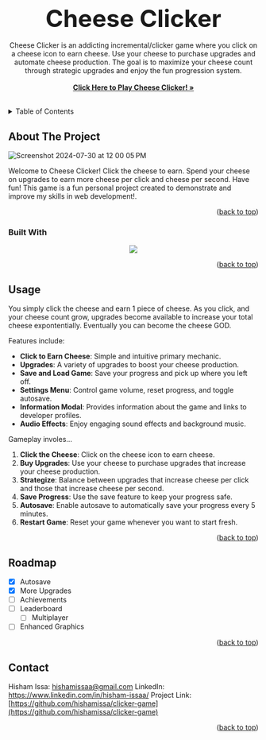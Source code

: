 <!-- Improved compatibility of back to top link: See: https://github.com/othneildrew/Best-README-Template/pull/73 -->
<a id="readme-top"></a>

<h3 align="center"><font size="48">Cheese Clicker</font></h3>

  <p align="center">
    Cheese Clicker is an addicting incremental/clicker game where you click on a cheese icon to earn cheese. Use your cheese to purchase upgrades and automate cheese production. The goal is to maximize your cheese count through strategic upgrades and enjoy the fun progression system.
    <br />
    <br />
    <a href="https://hishamissa.github.io/clicker-game/"><strong>Click Here to Play Cheese Clicker! »</strong></a>
    <br />
    <br />
  </p>
</div>



<!-- TABLE OF CONTENTS -->
<details>
  <summary>Table of Contents</summary>
  <ol>
    <li><a href="#about-the-project">About The Project</a></li>
    <li><a href="#built-with">Built With</a></li>
    <li><a href="#usage">Usage</a></li>
    <li><a href="#roadmap">Roadmap</a></li>
    <li><a href="#contact">Contact</a></li>
  </ol>
</details>



<!-- ABOUT THE PROJECT -->
## About The Project

![Screenshot 2024-07-30 at 12 00 05 PM](https://github.com/user-attachments/assets/d960189d-c68e-4777-81bb-ac75a3ed9769)

Welcome to Cheese Clicker! Click the cheese to earn. Spend your cheese on upgrades to earn more cheese per click and cheese per second. Have fun! This game is a fun personal project created to demonstrate and improve my skills in web development!.

<p align="right">(<a href="#readme-top">back to top</a>)</p>



### Built With

<p align="center">
  <a href="https://skillicons.dev">
    <img src="https://skillicons.dev/icons?i=js,html,css,react,github,vscode" />
  </a>
</p>

<p align="right">(<a href="#readme-top">back to top</a>)</p>


<!-- USAGE EXAMPLES -->
## Usage

You simply click the cheese and earn 1 piece of cheese. As you click, and your cheese count grow, upgrades become available to increase your total cheese expontentially. Eventually you can become the cheese GOD.

Features include: 
- **Click to Earn Cheese**: Simple and intuitive primary mechanic.
- **Upgrades**: A variety of upgrades to boost your cheese production.
- **Save and Load Game**: Save your progress and pick up where you left off.
- **Settings Menu**: Control game volume, reset progress, and toggle autosave.
- **Information Modal**: Provides information about the game and links to developer profiles.
- **Audio Effects**: Enjoy engaging sound effects and background music.

Gameplay involes...
1. **Click the Cheese**: Click on the cheese icon to earn cheese.
2. **Buy Upgrades**: Use your cheese to purchase upgrades that increase your cheese production.
3. **Strategize**: Balance between upgrades that increase cheese per click and those that increase cheese per second.
4. **Save Progress**: Use the save feature to keep your progress safe.
5. **Autosave**: Enable autosave to automatically save your progress every 5 minutes.
6. **Restart Game**: Reset your game whenever you want to start fresh.

<p align="right">(<a href="#readme-top">back to top</a>)</p>



<!-- ROADMAP -->
## Roadmap

- [x] Autosave
- [x] More Upgrades
- [ ] Achievements
- [ ] Leaderboard
    - [ ] Multiplayer
- [ ] Enhanced Graphics

<p align="right">(<a href="#readme-top">back to top</a>)</p>

<!-- CONTACT -->
## Contact

Hisham Issa: hishamissaa@gmail.com
LinkedIn: https://www.linkedin.com/in/hisham-issaa/
Project Link: [https://github.com/hishamissa/clicker-game](https://github.com/hishamissa/clicker-game)

<p align="right">(<a href="#readme-top">back to top</a>)</p>


<!-- MARKDOWN LINKS & IMAGES -->
[linkedin-shield]: https://img.shields.io/badge/-LinkedIn-black.svg?style=for-the-badge&logo=linkedin&colorB=555
[linkedin-url]: https://linkedin.com/in/hisham-issaa
[React.js]: https://img.shields.io/badge/React-20232A?style=for-the-badge&logo=react&logoColor=61DAFB
[React-url]: https://reactjs.org/
